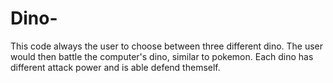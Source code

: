 # Dino-
This code always the user to choose between three different dino. The user would then battle the computer's dino, similar to pokemon. Each dino has different attack power and is able defend themself. 

